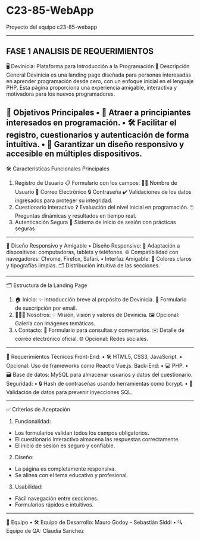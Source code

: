 # C23-85-WebApp
Proyecto del equipo c23-85-webapp

---------------------------------------------------------------------------------------------------------------------------------------------------------------------------------------
FASE 1 ANALISIS DE REQUERIMIENTOS 
------------------------------------------------------------------------------------------------------------------------------------------------------------------------------------------
🖥️ Devinicia: Plataforma para Introducción a la Programación
📄 Descripción General
Devinicia es una landing page diseñada para personas interesadas en aprender programación desde cero, con un enfoque inicial en el lenguaje PHP. Esta página proporciona una experiencia amigable, interactiva y motivadora para los nuevos programadores.

🎯 Objetivos Principales
•	🌟 Atraer a principiantes interesados en programación.
•	🛠️ Facilitar el registro, cuestionarios y autenticación de forma intuitiva.
•	📱 Garantizar un diseño responsivo y accesible en múltiples dispositivos.
---------------------------------------------------------------------------
🛠️ Características Funcionales Principales
1.	Registro de Usuario
📋 Formulario con los campos:
🧑‍💻 Nombre de Usuario
📧 Correo Electrónico
🔒 Contraseña
	✔️ Validaciones de los datos ingresados para proteger su integridad.
2.	Cuestionario Interactivo
❓ Evaluación del nivel inicial en programación.
	🖱️ Preguntas dinámicas y resultados en tiempo real.
3.	Autenticación Segura
🔐 Sistema de inicio de sesión con prácticas seguras
--------------------------------------------------------------------------------------
🎨 Diseño Responsivo y Amigable
•	Diseño Responsivo:
📱 Adaptación a dispositivos: computadoras, tablets y teléfonos.
🌐 Compatibilidad con navegadores: Chrome, Firefox, Safari.
•	Interfaz Amigable:
🎨 Colores claros y tipografías limpias.
🗂️ Distribución intuitiva de las secciones.
________________________________________
🗂️ Estructura de la Landing Page
1.	🏠 Inicio:
	✨ Introducción breve al propósito de Devinicia.
  📧 Formulario de suscripción por email.
2.	🧑‍🤝‍🧑 Nosotros:
	💡 Misión, visión y valores de Devinicia.
   🖼️ Opcional: Galería con imágenes temáticas.
3.	📞 Contacto:
	📝 Formulario para consultas y comentarios.
	✉️ Detalle de correo electrónico oficial.
	🌐 Opcional: Redes sociales.
________________________________________
🔧 Requerimientos Técnicos
Front-End:
•	🛠️ HTML5, CSS3, JavaScript.
•	Opcional: Uso de frameworks como React o Vue.js.
Back-End:
•	💻 PHP.
•	🗃️ Base de datos: MySQL para almacenar usuarios y datos del cuestionario.
Seguridad:
•	🔒 Hash de contraseñas usando herramientas como bcrypt.
•	🚨 Validación de datos para prevenir inyecciones SQL.
________________________________________
✅ Criterios de Aceptación
1.	Funcionalidad:
*	Los formularios validan todos los campos obligatorios.
*	El cuestionario interactivo almacena las respuestas correctamente.
* El inicio de sesión es seguro y confiable.
2.	Diseño:
*	La página es completamente responsiva.
*	Se alinea con el tema educativo y profesional.
3.	Usabilidad:
*	Fácil navegación entre secciones.
*	Formularios rápidos e intuitivos.
________________________________________
👥 Equipo
•	🛠️ Equipo de Desarrollo: Mauro Godoy – Sebastián Siddi
•	🔍 Equipo de QA: Claudia Sanchez



